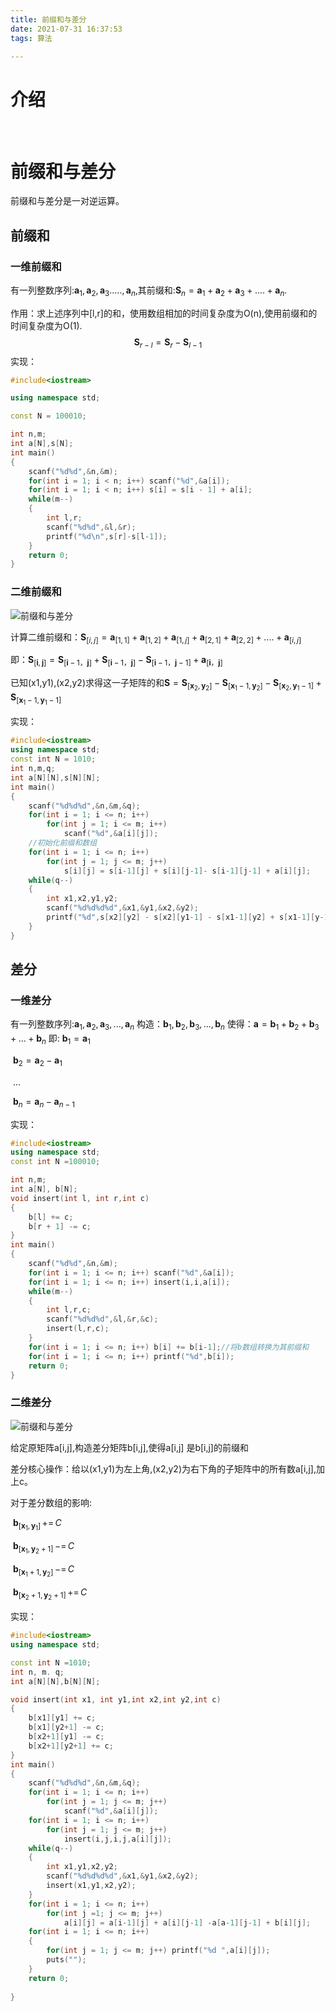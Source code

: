 ```yaml
---
title: 前缀和与差分
date: 2021-07-31 16:37:53
tags: 算法

---
```


# 介绍  

​	

<!-- more -->  

# 前缀和与差分

前缀和与差分是一对逆运算。

## 前缀和

### 一维前缀和

有一列整数序列:$\mathbf{a}_1,\mathbf{a}_2,\mathbf{a}_3.....,\mathbf{a}_n$,其前缀和:$\mathbf{S}_n = \mathbf{a}_1+\mathbf{a}_2+\mathbf{a}_3+....+\mathbf{a}_n$.

作用：求上述序列中[l,r]的和，使用数组相加的时间复杂度为O(n),使用前缀和的时间复杂度为O(1).
$$
\mathbf{S}_{r-l} = \mathbf{S}_r - \mathbf{S}_{l-1}
$$
实现：

```c++
#include<iostream>

using namespace std;

const N = 100010;

int n,m;
int a[N],s[N];
int main()
{
    scanf("%d%d",&n,&m);
    for(int i = 1; i < n; i++) scanf("%d",&a[i]);
    for(int i = 1; i < n; i++) s[i] = s[i - 1] + a[i];
    while(m--)
    {
        int l,r;
        scanf("%d%d",&l,&r);
        printf("%d\n",s[r]-s[l-1]);
    }
    return 0;
}
```



### 二维前缀和

![前缀和与差分](Prefix_sum_and_difference.png)

计算二维前缀和：$\mathbf{S}_{[i,j]} =\mathbf{a}_{[1,1]}+\mathbf{a}_{[1,2]} +\mathbf{a}_{[1,j]}+\mathbf{a}_{[2,1]}+\mathbf{a}_{[2,2]}+....+\mathbf{a}_{[i,j]}$ 

即：$\mathbf{S}_{[\mathbf{i},\mathbf{j}]} = \mathbf{S}_{[\mathbf{i}-1，\mathbf{j}]}+\mathbf{S}_{[\mathbf{i}-1，\mathbf{j}]}-\mathbf{S}_{[\mathbf{i}-1，\mathbf{j}-1]}+\mathbf{a}_{[\mathbf{i}，\mathbf{j}]}$

已知(x1,y1),(x2,y2)求得这一子矩阵的和$\mathbf{S}=\mathbf{S}_{[\mathbf{x}_2,\mathbf{y}_2]} - \mathbf{S}_{[\mathbf{x}_1-1,\mathbf{y}_2]}-\mathbf{S}_{[\mathbf{x}_2,\mathbf{y}_1-1]}+\mathbf{S}_{[\mathbf{x}_1-1,\mathbf{y}_1-1]}$


实现：

```c++
#include<iostream>
using namespace std;
const int N = 1010;
int n,m,q;
int a[N][N],s[N][N];
int main()
{
    scanf("%d%d%d",&n,&m,&q);
    for(int i = 1; i <= n; i++)
        for(int j = 1; i <= m; i++)
            scanf("%d",&a[i][j]);
    //初始化前缀和数组
    for(int i = 1; i <= n; i++)
        for(int j = 1; j <= m; j++)
            s[i][j] = s[i-1][j] + s[i][j-1]- s[i-1][j-1] + a[i][j];
    while(q--)
    {
        int x1,x2,y1,y2;
        scanf("%d%d%d%d",&x1,&y1,&x2,&y2);
        printf("%d",s[x2][y2] - s[x2][y1-1] - s[x1-1][y2] + s[x1-1][y-1]);
    }
}
```

## 差分

### 一维差分

有一列整数序列:$\mathbf{a}_1,\mathbf{a}_2,\mathbf{a}_3,...,\mathbf{a}_n$
构造：$\mathbf{b}_1,\mathbf{b}_2,\mathbf{b}_3,...,\mathbf{b}_n$
使得：$\mathbf{a}=\mathbf{b}_1+\mathbf{b}_2+\mathbf{b}_3+...+\mathbf{b}_n$
即:   $\mathbf{b}_1 = \mathbf{a}_1$

​        $\mathbf{b}_2 = \mathbf{a}_2 - \mathbf{a}_1$

​		$...$

​		$\mathbf{b}_n = \mathbf{a}_n - \mathbf{a}_{n-1}$

实现：

```c++
#include<iostream>
using namespace std;
const int N =100010;

int n,m;
int a[N], b[N];
void insert(int l, int r,int c)
{
    b[l] += c;
    b[r + 1] -= c;
}
int main()
{
    scanf("%d%d",&n,&m);
    for(int i = 1; i <= n; i++) scanf("%d",&a[i]);
    for(int i = 1; i <= n; i++) insert(i,i,a[i]);
    while(m--)
    {
        int l,r,c;
        scanf("%d%d%d",&l,&r,&c);
        insert(l,r,c);
    }
    for(int i = 1; i <= n; i++) b[i] += b[i-1];//将b数组转换为其前缀和
    for(int i = 1; i <= n; i++) printf("%d",b[i]);
    return 0;
}
```



### 二维差分

![前缀和与差分](前缀和与差分.png)

给定原矩阵a[i,j],构造差分矩阵b[i,j],使得a[i,j] 是b[i,j]的前缀和

差分核心操作：给以(x1,y1)为左上角,(x2,y2)为右下角的子矩阵中的所有数a[i,j],加上c。

对于差分数组的影响:

​																				$\mathbf{b}_{[\mathbf{x}_1,\mathbf{y}_1]} \,+= \,C$

​																				$\mathbf{b}_{[\mathbf{x}_1,\mathbf{y}_2+1]} \,-= \,C$

​																				$\mathbf{b}_{[\mathbf{x}_1+1,\mathbf{y}_2]} \,-= \,C$

​																				$\mathbf{b}_{[\mathbf{x}_2+1,\mathbf{y}_2+1]} \,+= \,C$

实现：

```c++
#include<iostream>
using namespace std;

const int N =1010;
int n, m. q;
int a[N][N],b[N][N];

void insert(int x1, int y1,int x2,int y2,int c)
{
    b[x1][y1] += c;
    b[x1][y2+1] -= c;
    b[x2+1][y1] -= c;
    b[x2+1][y2+1] += c;
}
int main()
{
    scanf("%d%d%d",&n,&m,&q);
    for(int i = 1; i <= n; i++)
        for(int j = 1; j <= m; j++)
            scanf("%d",&a[i][j]);
	for(int i = 1; i <= n; i++)
        for(int j = 1; j <= m; j++)
            insert(i,j,i,j,a[i][j]);
    while(q--)
    {
        int x1,y1,x2,y2;
        scanf("%d%d%d%d",&x1,&y1,&x2,&y2);
        insert(x1,y1,x2,y2);
    }
    for(int i = 1; i <= n; i++)
        for(int j =1; j <= m; j++)
            a[i][j] = a[i-1][j] + a[i][j-1] -a[a-1][j-1] + b[i][j];
    for(int i = 1; i <= n; i++)
    {
        for(int j = 1; j <= m; j++) printf("%d ",a[i][j]);
        puts("");
    }
    return 0;
            
}
```

